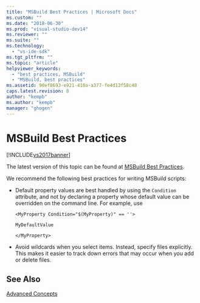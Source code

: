```yaml
---
title: "MSBuild Best Practices | Microsoft Docs"
ms.custom: ""
ms.date: "2018-06-30"
ms.prod: "visual-studio-dev14"
ms.reviewer: ""
ms.suite: ""
ms.technology: 
  - "vs-ide-sdk"
ms.tgt_pltfrm: ""
ms.topic: "article"
helpviewer_keywords: 
  - "best practices, MSBuild"
  - "MSBuild, best practices"
ms.assetid: 90ef8693-e921-410a-a377-fe4d13f58c48
caps.latest.revision: 8
author: "kempb"
ms.author: "kempb"
manager: "ghogen"
---
```

# MSBuild Best Practices
[!INCLUDE[vs2017banner](../includes/vs2017banner.md)]

The latest version of this topic can be found at [MSBuild Best Practices](https://docs.microsoft.com/visualstudio/msbuild/msbuild-best-practices).  
  
  
We recommend the following best practices for writing MSBuild scripts:  
  
-   Default property values are best handled by using the `Condition` attribute, and not by declaring a property whose default value can be overridden on the command line. For example, use  
  
     `<MyProperty Condition="$(MyProperty)" == ''>`  
  
     `MyDefaultValue`  
  
     `</MyProperty>`  
  
-   Avoid wildcards when you select items. Instead, specify files explicitly. This makes it easier to track down errors that may occur when you add or delete files.  
  
## See Also  
 [Advanced Concepts](../msbuild/msbuild-advanced-concepts.md)




